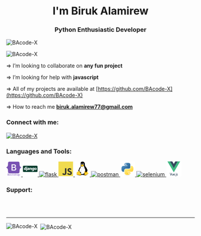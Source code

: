 <h1 align="center">I'm Biruk Alamirew</h1>
<h3 align="center">Python Enthusiastic Developer</h3>

<p align="left"> 
  <img src="https://komarev.com/ghpvc/?username=BAcode-X&label=Profile%20views&color=0e75b6&style=flat" alt="BAcode-X" /> 
</p>

<p align="left"> 
  <a>
    <img src="https://github-profile-trophy.vercel.app/?username=BAcode-X" alt="BAcode-X" />
  </a> 
</p>



=> I’m looking to collaborate on **any fun project**

=> I’m looking for help with **javascript**

=> All of my projects are available at [https://github.com/BAcode-X](https://github.com/BAcode-X)

=> How to reach me **biruk.alamirew77@gmail.com**

<h3 align="left">Connect with me:</h3>
<p align="left">
<a href="https://www.linkedin.com/in/biruk-alamirew-878139195" target="blank">
  <img align="center" src="https://raw.githubusercontent.com/rahuldkjain/github-profile-readme-generator/master/src/images/icons/Social/linked-in-alt.svg" alt="BAcode-X" height="30" width="40" />
  </a>
</p>

<h3 align="left">Languages and Tools:</h3>
<p align="left"> 
  <a href="https://getbootstrap.com" target="_blank"> 
    <img src="https://raw.githubusercontent.com/devicons/devicon/master/icons/bootstrap/bootstrap-plain-wordmark.svg" alt="bootstrap" width="40" height="40"/>        </a> 
  <a href="https://www.djangoproject.com/" target="_blank"> 
    <img src="https://raw.githubusercontent.com/devicons/devicon/master/icons/django/django-original.svg" alt="django" width="40" height="40"/> 
  </a> 
  <a href="https://flask.palletsprojects.com/" target="_blank"> 
    <img src="https://www.vectorlogo.zone/logos/pocoo_flask/pocoo_flask-icon.svg" alt="flask" width="40" height="40"/> 
  </a> 
  <a href="https://developer.mozilla.org/en-US/docs/Web/JavaScript" target="_blank"> 
    <img src="https://raw.githubusercontent.com/devicons/devicon/master/icons/javascript/javascript-original.svg" alt="javascript" width="40" height="40"/> 
  </a> 
  <a href="https://www.linux.org/" target="_blank"> 
    <img src="https://raw.githubusercontent.com/devicons/devicon/master/icons/linux/linux-original.svg" alt="linux" width="40" height="40"/> 
  </a> 
  <a href="https://postman.com" target="_blank"> 
    <img src="https://www.vectorlogo.zone/logos/getpostman/getpostman-icon.svg" alt="postman" width="40" height="40"/> 
  </a> 
  <a href="https://www.python.org" target="_blank"> 
    <img src="https://raw.githubusercontent.com/devicons/devicon/master/icons/python/python-original.svg" alt="python" width="40" height="40"/> 
  </a> 
  <a href="https://www.selenium.dev" target="_blank"> 
    <img src="https://raw.githubusercontent.com/detain/svg-logos/780f25886640cef088af994181646db2f6b1a3f8/svg/selenium-logo.svg" alt="selenium" width="40"              height="40"/> 
  </a> 
  <a href="https://vuejs.org/" target="_blank"> 
    <img src="https://raw.githubusercontent.com/devicons/devicon/master/icons/vuejs/vuejs-original-wordmark.svg" alt="vuejs" width="40" height="40"/> 
  </a> 
</p>

<h3 align="left">Support:</h3>
<br><br>
<hr>

<p>
  <img align="left" src="https://github-readme-stats.vercel.app/api/top-langs?username=BAcode-X&show_icons=true&locale=en&layout=compact" alt="BAcode-X" />
</p>

<p>&nbsp;
  <img align="center" src="https://github-readme-stats.vercel.app/api?username=BAcode-X&show_icons=true&locale=en" alt="BAcode-X" />
</p>
